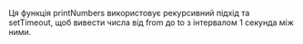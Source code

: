 Ця функція printNumbers використовує рекурсивний підхід та setTimeout, щоб вивести числа від from до to з інтервалом 1 секунда між ними. 
